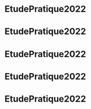 # EtudePratique2022
# EtudePratique2022
# EtudePratique2022
# EtudePratique2022
# EtudePratique2022
